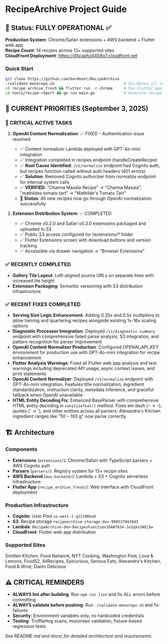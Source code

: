 # RecipeArchive Project Guide

## 🚀 Status: FULLY OPERATIONAL ✅

**Production System**: Chrome/Safari extensions + AWS backend + Flutter web app  
**Recipe Count**: 14 recipes across 13+ supported sites  
**CloudFront Deployment**: https://d1jcaphz4458q7.cloudfront.net

### Quick Start
```bash
git clone https://github.com/bordenet/RecipeArchive
./validate-monorepo.sh                               # Validates all components  
cd recipe_archive_fresh && flutter run -d chrome     # Run Flutter app
cd tools/recipe-report && go run main.go             # Generate recipe report (uses .env)
```

## 🎯 CURRENT PRIORITIES (September 3, 2025)

### 🚨 CRITICAL ACTIVE TASKS

1. **OpenAI Content Normalization**: ✅ FIXED - Authentication issue resolved
   - ✅ Content normalizer Lambda deployed with GPT-4o-mini integration  
   - ✅ Integration completed in recipes endpoint (handleCreateRecipe)
   - ✅ **Root Cause Identified**: `/v1/normalize` endpoint had Cognito auth, but recipes function called without auth headers (401 errors)
   - ✅ **Solution**: Removed Cognito authorizer from normalize endpoint for internal system calls
   - ✅ **VERIFIED**: "Channa Masala Recipe" → "Channa Masala", "mathildes tomato tart" → "Mathilde's Tomato Tart"
   - 🎯 **Status**: All new recipes now go through OpenAI normalization successfully

2. **Extension Distribution System**: ✅ COMPLETED
   - ✅ Chrome v0.2.0 and Safari v0.3.0 extensions packaged and uploaded to S3
   - ✅ Public S3 access configured for /extensions/* folder
   - ✅ Flutter Extensions screen with download buttons and version tracking
   - ✅ Accessible via drawer navigation → "Browser Extensions"

### ✅ RECENTLY COMPLETED
- **Gallery Tile Layout**: Left-aligned source URLs on separate lines with increased tile height
- **Extension Packaging**: Semantic versioning with S3 distribution infrastructure

### ✅ RECENT FIXES COMPLETED
- **Serving Size Logic Enhancement**: Adding 0.25x and 0.5x multipliers to allow halving and quartering recipes alongside existing 1x-16x scaling options
- **Diagnostic Processor Integration**: Deployed `/v1/diagnostic-summary` endpoint with comprehensive failed parse analysis, S3 integration, and pattern recognition for parser improvement
- **OpenAI Content Normalizer Production**: Configured OPENAI_API_KEY environment for production use with GPT-4o-mini integration for recipe enhancement
- **Flutter Analysis Warnings**: Fixed all Flutter web app analysis and test warnings including deprecated API usage, async context issues, and print statements
- **OpenAI Content Normalizer**: Deployed `/v1/normalize` endpoint with GPT-4o-mini integration. Features title normalization, ingredient standardization, instruction clarity, metadata inference, and graceful fallback when OpenAI unavailable
- **HTML Entity Decoding Fix**: Enhanced BaseParser with comprehensive HTML entity decoding in `sanitizeText()` method. Fixes em dash (&#8211; → –), quotes (&#39; → '), and other entities across all parsers. Alexandra's Kitchen ingredient ranges like "50 – 100 g" now parse correctly

## 🏗️ Architecture

### Components
- **Extensions** (`extensions/`): Chrome/Safari with TypeScript parsers + AWS Cognito auth
- **Parsers** (`parsers/`): Registry system for 13+ recipe sites  
- **AWS Backend** (`aws-backend/`): Lambda + S3 + Cognito serverless infrastructure
- **Flutter App** (`recipe_archive_fresh/`): Web interface with CloudFront deployment

### Production Infrastructure  
- **Cognito**: User Pool `us-west-2_qJ1i9RhxD`
- **S3**: Recipe storage `recipearchive-storage-dev-990537043943`
- **Lambda**: `RecipeArchive-dev-RecipesFunction16AA7634-Jo1qXv3AOj5w`
- **CloudFront**: Flutter web app distribution

### Supported Sites
Smitten Kitchen, Food Network, NYT Cooking, Washington Post, Love & Lemons, Food52, AllRecipes, Epicurious, Serious Eats, Alexandra's Kitchen, Food & Wine, Damn Delicious

## ⚠️ CRITICAL REMINDERS
- **ALWAYS lint after building**: Run `npm run lint` and fix ALL errors before committing
- **ALWAYS validate before pushing**: Run `./validate-monorepo.sh` and fix failures  
- **Security**: Environment variables only, no hardcoded credentials
- **Testing**: TruffleHog scans, monorepo validation, fixture-based regression tests

_See README.md and docs/ for detailed architecture and requirements._
